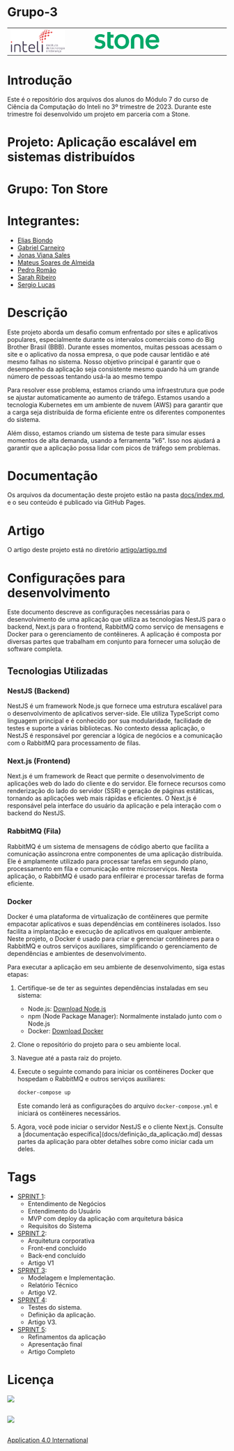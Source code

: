 # Grupo-3
<table>
<td><a href= "https://www.inteli.edu.br/"><img src="./docs/img/logo-inteli.png" alt="Inteli - Instituto de Tecnologia e Liderança" border="0" width="70%"></a>
</td>
<td><a><img href="https://www.stone.com.br/" src="./docs/img/Logo-Stone.svg" alt="Stone pagamentos" border="0" width="50%"/></a></td>
</tr>
</table>

# Introdução

Este é o repositório dos arquivos dos alunos do Módulo 7 do curso de Ciência da Computação do Inteli no 3º trimestre de 2023. Durante este trimestre foi desenvolvido um projeto em parceria com a Stone.

# Projeto: Aplicação escalável em sistemas distribuídos

# Grupo: Ton Store

# Integrantes:

* [Elias Biondo](https://www.linkedin.com/in/eliasbiondo/)
* [Gabriel Carneiro](https://www.linkedin.com/in/gabecarneiro/)
* [Jonas Viana Sales](https://www.linkedin.com/in/jonas-viana-sales/s)
* [Mateus Soares de Almeida](https://www.linkedin.com/in/mateussda/)
* [Pedro Romão](https://www.linkedin.com/in/pedro-rom%C3%A3o-734b4920a/)
* [Sarah Ribeiro](https://www.linkedin.com/in/sarah-miranda-ribeiro/)
* [Sergio Lucas](https://www.linkedin.com/in/sergiobalucas/)

# Descrição

Este projeto aborda um desafio comum enfrentado por sites e aplicativos populares, especialmente durante os intervalos comerciais como do Big Brother Brasil (BBB). Durante esses momentos, muitas pessoas acessam o site e o aplicativo da nossa empresa, o que pode causar lentidão e até mesmo falhas no sistema. Nosso objetivo principal é garantir que o desempenho da aplicação seja consistente mesmo quando há um grande número de pessoas tentando usá-la ao mesmo tempo

Para resolver esse problema, estamos criando uma infraestrutura que pode se ajustar automaticamente ao aumento de tráfego. Estamos usando a tecnologia Kubernetes em um ambiente de nuvem (AWS) para garantir que a carga seja distribuída de forma eficiente entre os diferentes componentes do sistema.

Além disso, estamos criando um sistema de teste para simular esses momentos de alta demanda, usando a ferramenta "k6". Isso nos ajudará a garantir que a aplicação possa lidar com picos de tráfego sem problemas. 

# Documentação

Os arquivos da documentação deste projeto estão na pasta [docs/index.md](docs/index.md), e o seu conteúdo é publicado via GitHub Pages.

# Artigo

O artigo deste projeto está no diretório [artigo/artigo.md](artigo/artigo.md)

# Configurações para desenvolvimento 

Este documento descreve as configurações necessárias para o desenvolvimento de uma aplicação que utiliza as tecnologias NestJS para o backend, Next.js para o frontend, RabbitMQ como serviço de mensagens e Docker para o gerenciamento de contêineres. A aplicação é composta por diversas partes que trabalham em conjunto para fornecer uma solução de software completa.

## Tecnologias Utilizadas

### NestJS (Backend)
NestJS é um framework Node.js que fornece uma estrutura escalável para o desenvolvimento de aplicativos server-side. Ele utiliza TypeScript como linguagem principal e é conhecido por sua modularidade, facilidade de testes e suporte a várias bibliotecas. No contexto dessa aplicação, o NestJS é responsável por gerenciar a lógica de negócios e a comunicação com o RabbitMQ para processamento de filas.

### Next.js (Frontend)
Next.js é um framework de React que permite o desenvolvimento de aplicações web do lado do cliente e do servidor. Ele fornece recursos como renderização do lado do servidor (SSR) e geração de páginas estáticas, tornando as aplicações web mais rápidas e eficientes. O Next.js é responsável pela interface do usuário da aplicação e pela interação com o backend do NestJS.

### RabbitMQ (Fila)
RabbitMQ é um sistema de mensagens de código aberto que facilita a comunicação assíncrona entre componentes de uma aplicação distribuída. Ele é amplamente utilizado para processar tarefas em segundo plano, processamento em fila e comunicação entre microserviços. Nesta aplicação, o RabbitMQ é usado para enfileirar e processar tarefas de forma eficiente.

### Docker
Docker é uma plataforma de virtualização de contêineres que permite empacotar aplicativos e suas dependências em contêineres isolados. Isso facilita a implantação e execução de aplicativos em qualquer ambiente. Neste projeto, o Docker é usado para criar e gerenciar contêineres para o RabbitMQ e outros serviços auxiliares, simplificando o gerenciamento de dependências e ambientes de desenvolvimento.

Para executar a aplicação em seu ambiente de desenvolvimento, siga estas etapas:

1. Certifique-se de ter as seguintes dependências instaladas em seu sistema:
   - Node.js: [Download Node.js](https://nodejs.org/)
   - npm (Node Package Manager): Normalmente instalado junto com o Node.js
   - Docker: [Download Docker](https://www.docker.com/get-started)

2. Clone o repositório do projeto para o seu ambiente local.

3. Navegue até a pasta raiz do projeto.

4. Execute o seguinte comando para iniciar os contêineres Docker que hospedam o RabbitMQ e outros serviços auxiliares:

   ```bash
   docker-compose up
   ```

   Este comando lerá as configurações do arquivo `docker-compose.yml` e iniciará os contêineres necessários.

5. Agora, você pode iniciar o servidor NestJS e o cliente Next.js. Consulte a [documentação específica](docs/definição_da_aplicação.md] dessas partes da aplicação para obter detalhes sobre como iniciar cada um deles.

# Tags

* [SPRINT 1](https://github.com/2023M7T1-Inteli/Grupo-3/releases/tag/sprint-1):
  * Entendimento de Negócios
  * Entendimento do Usuário
  * MVP com deploy da aplicação com arquitetura básica
  * Requisitos do Sistema
* [SPRINT 2](https://github.com/2023M7T1-Inteli/Grupo-3/releases/tag/sprint-2):
  * Arquitetura corporativa
  * Front-end concluído
  * Back-end concluído
  * Artigo V1
* [SPRINT 3](https://github.com/2023M7T1-Inteli/Grupo-3/releases/tag/sprint-3):
  * Modelagem e Implementação.
  * Relatório Técnico
  * Artigo V2.
* [SPRINT 4](https://github.com/2023M7T1-Inteli/Grupo-3/releases/tag/sprint-4):
  * Testes do sistema.
  * Definição da aplicação.
  * Artigo V3.
* [SPRINT 5](https://github.com/2023M7T1-Inteli/Grupo-3):
  * Refinamentos da aplicação
  * Apresentação final
  * Artigo Completo

# Licença

<table>
  <tr><img src="https://mirrors.creativecommons.org/presskit/icons/cc.svg?ref=chooser-v1"></tr>
</table>

<table>
  <tr><img src="https://mirrors.creativecommons.org/presskit/icons/by.svg?ref=chooser-v1"></tr>
</table>

[Application 4.0 International](https://creativecommons.org/licenses/by/4.0/?ref=chooser-v1)
